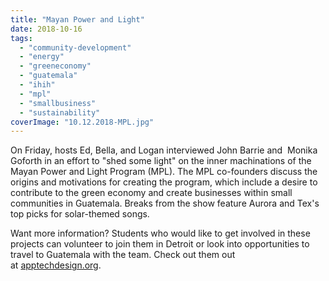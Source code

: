 ```yaml
---
title: "Mayan Power and Light"
date: 2018-10-16
tags: 
  - "community-development"
  - "energy"
  - "greeneconomy"
  - "guatemala"
  - "ihih"
  - "mpl"
  - "smallbusiness"
  - "sustainability"
coverImage: "10.12.2018-MPL.jpg"
---
```


On Friday, hosts Ed, Bella, and Logan interviewed John Barrie and  Monika Goforth in an effort to "shed some light" on the inner machinations of the Mayan Power and Light Program (MPL). The MPL co-founders discuss the origins and motivations for creating the program, which include a desire to contribute to the green economy and create businesses within small communities in Guatemala. Breaks from the show feature Aurora and Tex's top picks for solar-themed songs.

Want more information? Students who would like to get involved in these projects can volunteer to join them in Detroit or look into opportunities to travel to Guatemala with the team. Check out them out at [apptechdesign.org](http://apptechdesign.org).
